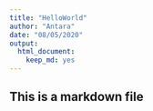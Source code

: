 ```yaml
---
title: "HelloWorld"
author: "Antara"
date: "08/05/2020"
output:
  html_document:
    keep_md: yes
---
```




## This is a markdown file
